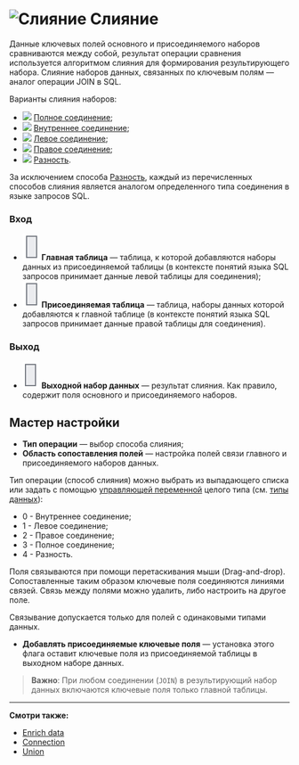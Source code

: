 # ![Слияние](../../../images/icons/components/join-data_default.svg) Слияние

Данные ключевых полей основного и присоединяемого наборов сравниваются между собой, результат операции сравнения используется алгоритмом слияния для формирования результирующего набора. Слияние наборов данных, связанных по ключевым полям — аналог операции JOIN в SQL.

Варианты слияния наборов:

* ![ ](../../../images/icons/joindata/join-full_default.svg) [Полное соединение](./cross.md);
* ![ ](../../../images/icons/joindata/join-inner_default.svg) [Внутреннее соединение](./inner.md);
* ![ ](../../../images/icons/joindata/join-left_default.svg) [Левое соединение](./left.md);
* ![ ](../../../images/icons/joindata/join-right_default.svg) [Правое соединение](./right.md);
* ![ ](../../../images/icons/joindata/join-diff_default.svg) [Разность](./distinct.md).

За исключением способа [Разность](./distinct.md), каждый из перечисленных способов слияния является аналогом определенного типа соединения в языке запросов SQL.

### Вход

* ![Главная таблица](../../../images/icons/app/node/ports/inputs/table_inactive.svg) **Главная таблица** — таблица, к которой добавляются наборы данных из присоединяемой таблицы (в контексте понятий языка SQL запросов принимает данные левой таблицы для соединения);
* ![Присоединяемая таблица](../../../images/icons/app/node/ports/inputs/table_inactive.svg) **Присоединяемая таблица** — таблица, наборы данных которой добавляются к главной таблице (в контексте понятий языка SQL запросов принимает данные правой таблицы для соединения).

### Выход

* ![Выходной набор данных](../../../images/icons/app/node/ports/outputs/table_inactive.svg) **Выходной набор данных** — результат слияния. Как правило, содержит поля основного и присоединяемого наборов.

## Мастер настройки

* **Тип операции** — выбор способа слияния;
* **Область сопоставления полей** — настройка полей связи главного и присоединяемого наборов данных.

Тип операции (способ слияния) можно выбрать из выпадающего списка или задать с помощью [управляющей переменной](../../../scenario/variables/control-variables.md) целого типа (см. [типы данных](../../../data/datatype.md)):

* 0 - Внутреннее соединение;
* 1 - Левое соединение;
* 2 - Правое соединение;
* 3 - Полное соединение;
* 4 - Разность.

Поля связываются при помощи перетаскивания мыши (Drag-and-drop). Сопоставленные таким образом ключевые поля соединяются линиями связей. Связь между полями можно удалить, либо настроить на другое поле.

Связывание допускается только для полей с одинаковыми типами данных.

* **Добавлять присоединяемые ключевые поля** — установка этого флага оставит ключевые поля из присоединяемой таблицы в выходном наборе данных.

> **Важно**: При любом соединении (`JOIN`) в результирующий набор данных включаются ключевые поля только главной таблицы.

---

**Смотри также:**

* [Enrich data](../supplementation.md)
* [Connection](../addition.md)
* [Union](../union.md)
